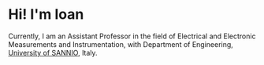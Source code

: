 # Hi! I'm Ioan

Currently, I am an Assistant Professor in the field of Electrical and Electronic Measurements and Instrumentation, with Department of Engineering, [University of SANNIO](https://www.unisannio.it/), Italy.
